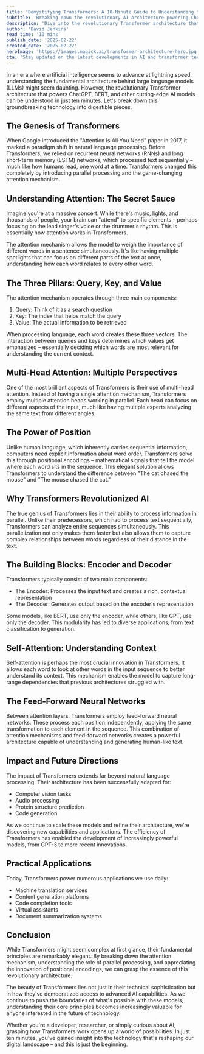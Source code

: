 ```yaml
---
title: 'Demystifying Transformers: A 10-Minute Guide to Understanding the Heart of Modern AI'
subtitle: 'Breaking down the revolutionary AI architecture powering ChatGPT and modern language models'
description: 'Dive into the revolutionary Transformer architecture that powers modern AI like ChatGPT and BERT. Learn about attention mechanisms, parallel processing, and how these innovations have transformed natural language processing in just ten minutes.'
author: 'David Jenkins'
read_time: '10 mins'
publish_date: '2025-02-22'
created_date: '2025-02-22'
heroImage: 'https://images.magick.ai/transformer-architecture-hero.jpg'
cta: 'Stay updated on the latest developments in AI and transformer technology by following us on LinkedIn. Join our community of tech enthusiasts and industry experts!'
---
```


In an era where artificial intelligence seems to advance at lightning speed, understanding the fundamental architecture behind large language models (LLMs) might seem daunting. However, the revolutionary Transformer architecture that powers ChatGPT, BERT, and other cutting-edge AI models can be understood in just ten minutes. Let's break down this groundbreaking technology into digestible pieces.

## The Genesis of Transformers

When Google introduced the "Attention is All You Need" paper in 2017, it marked a paradigm shift in natural language processing. Before Transformers, we relied on recurrent neural networks (RNNs) and long short-term memory (LSTM) networks, which processed text sequentially – much like how humans read, one word at a time. Transformers changed this completely by introducing parallel processing and the game-changing attention mechanism.

## Understanding Attention: The Secret Sauce

Imagine you're at a massive concert. While there's music, lights, and thousands of people, your brain can "attend" to specific elements – perhaps focusing on the lead singer's voice or the drummer's rhythm. This is essentially how attention works in Transformers.

The attention mechanism allows the model to weigh the importance of different words in a sentence simultaneously. It's like having multiple spotlights that can focus on different parts of the text at once, understanding how each word relates to every other word.

## The Three Pillars: Query, Key, and Value

The attention mechanism operates through three main components:

1. Query: Think of it as a search question
2. Key: The index that helps match the query
3. Value: The actual information to be retrieved

When processing language, each word creates these three vectors. The interaction between queries and keys determines which values get emphasized – essentially deciding which words are most relevant for understanding the current context.

## Multi-Head Attention: Multiple Perspectives

One of the most brilliant aspects of Transformers is their use of multi-head attention. Instead of having a single attention mechanism, Transformers employ multiple attention heads working in parallel. Each head can focus on different aspects of the input, much like having multiple experts analyzing the same text from different angles.

## The Power of Position

Unlike human language, which inherently carries sequential information, computers need explicit information about word order. Transformers solve this through positional encodings – mathematical signals that tell the model where each word sits in the sequence. This elegant solution allows Transformers to understand the difference between "The cat chased the mouse" and "The mouse chased the cat."

## Why Transformers Revolutionized AI

The true genius of Transformers lies in their ability to process information in parallel. Unlike their predecessors, which had to process text sequentially, Transformers can analyze entire sequences simultaneously. This parallelization not only makes them faster but also allows them to capture complex relationships between words regardless of their distance in the text.

## The Building Blocks: Encoder and Decoder

Transformers typically consist of two main components:

- The Encoder: Processes the input text and creates a rich, contextual representation
- The Decoder: Generates output based on the encoder's representation

Some models, like BERT, use only the encoder, while others, like GPT, use only the decoder. This modularity has led to diverse applications, from text classification to generation.

## Self-Attention: Understanding Context

Self-attention is perhaps the most crucial innovation in Transformers. It allows each word to look at other words in the input sequence to better understand its context. This mechanism enables the model to capture long-range dependencies that previous architectures struggled with.

## The Feed-Forward Neural Networks

Between attention layers, Transformers employ feed-forward neural networks. These process each position independently, applying the same transformation to each element in the sequence. This combination of attention mechanisms and feed-forward networks creates a powerful architecture capable of understanding and generating human-like text.

## Impact and Future Directions

The impact of Transformers extends far beyond natural language processing. Their architecture has been successfully adapted for:

- Computer vision tasks
- Audio processing
- Protein structure prediction
- Code generation

As we continue to scale these models and refine their architecture, we're discovering new capabilities and applications. The efficiency of Transformers has enabled the development of increasingly powerful models, from GPT-3 to more recent innovations.

## Practical Applications

Today, Transformers power numerous applications we use daily:

- Machine translation services
- Content generation platforms
- Code completion tools
- Virtual assistants
- Document summarization systems

## Conclusion

While Transformers might seem complex at first glance, their fundamental principles are remarkably elegant. By breaking down the attention mechanism, understanding the role of parallel processing, and appreciating the innovation of positional encodings, we can grasp the essence of this revolutionary architecture.

The beauty of Transformers lies not just in their technical sophistication but in how they've democratized access to advanced AI capabilities. As we continue to push the boundaries of what's possible with these models, understanding their core principles becomes increasingly valuable for anyone interested in the future of technology.

Whether you're a developer, researcher, or simply curious about AI, grasping how Transformers work opens up a world of possibilities. In just ten minutes, you've gained insight into the technology that's reshaping our digital landscape – and this is just the beginning.